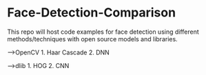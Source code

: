 # Face-Detection-Comparison
This repo will host code examples for face detection using different methods/techniques with open source models and libraries.

-->OpenCV
    1. Haar Cascade 
    2. DNN

-->dlib
    1. HOG
    2. CNN
